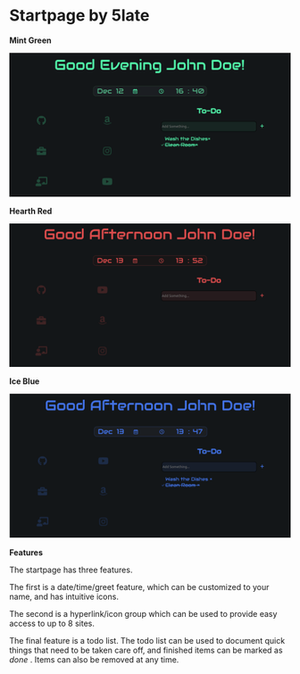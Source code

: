 # Startpage by 5late


**Mint Green**

![Screenshot](imgs/fullview.png)

**Hearth Red**

![Screenshot](imgs/hearthred.png)

**Ice Blue**

![Screenshot](imgs/iceblue.png)

**Features** 


The startpage has three features.

The first is a date/time/greet feature, which can be customized to your name, and has intuitive icons.

The second is a hyperlink/icon group which can be used to provide easy access to up to 8 sites. 

The final feature is a todo list. The todo list can be used to document quick things that need to be taken care off, and finished items can be marked as *done* . Items can also be removed at any time.

